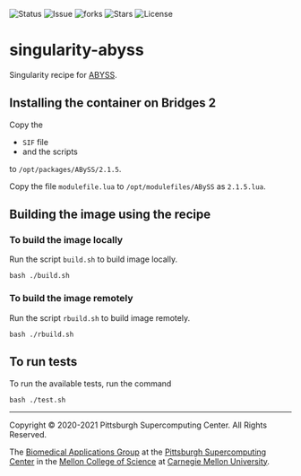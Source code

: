 ![Status](https://github.com/pscedu/singularity-abyss/actions/workflows/main.yml/badge.svg)
![Issue](https://img.shields.io/github/issues/pscedu/singularity-abyss)
![forks](https://img.shields.io/github/forks/pscedu/singularity-abyss)
![Stars](https://img.shields.io/github/stars/pscedu/singularity-abyss)
![License](https://img.shields.io/github/license/pscedu/singularity-abyss)

# singularity-abyss
Singularity recipe for [ABYSS](https://github.com/sandialabs/ABYSS).

## Installing the container on Bridges 2
Copy the

* `SIF` file
* and the scripts

to `/opt/packages/ABySS/2.1.5`.

Copy the file `modulefile.lua` to `/opt/modulefiles/ABySS` as `2.1.5.lua`.

## Building the image using the recipe

### To build the image locally
Run the script `build.sh` to build image locally.

```
bash ./build.sh
````

### To build the image remotely
Run the script `rbuild.sh` to build image remotely.

```
bash ./rbuild.sh
```

## To run tests
To run the available tests, run the command

```
bash ./test.sh
```

---
Copyright © 2020-2021 Pittsburgh Supercomputing Center. All Rights Reserved.

The [Biomedical Applications Group](https://www.psc.edu/biomedical-applications/) at the [Pittsburgh Supercomputing
Center](http://www.psc.edu) in the [Mellon College of Science](https://www.cmu.edu/mcs/) at [Carnegie Mellon University](http://www.cmu.edu).
